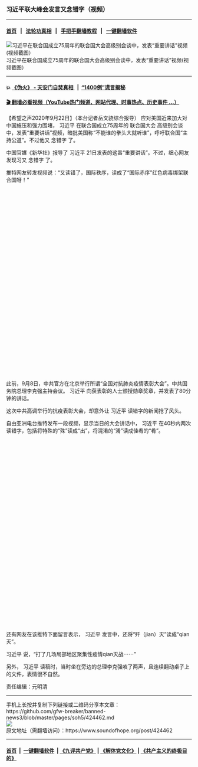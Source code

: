 ### 习近平联大峰会发言又念错字（视频）
------------------------

#### [首页](https://github.com/gfw-breaker/banned-news3/blob/master/README.md) &nbsp;&nbsp;|&nbsp;&nbsp; [法轮功真相](https://github.com/begood0513/basic/blob/master/README.md)  &nbsp;&nbsp;|&nbsp;&nbsp; [手把手翻墙教程](https://github.com/gfw-breaker/guides/wiki)  &nbsp;&nbsp;|&nbsp;&nbsp; [一键翻墙软件](https://github.com/gfw-breaker/nogfw/blob/master/README.md)  



<div><img alt="习近平在联合国成立75周年的联合国大会高级别会谈中，发表“重要讲话”视频(视频截图）" src="https://img.soundofhope.org/2020-09/1600773917312.jpg"/>
<br/><figcaption class="caption">
 习近平在联合国成立75周年的联合国大会高级别会谈中，发表“重要讲话”视频(视频截图）
</figcaption></div><hr/>

#### 💥 [《伪火》 - 天安门自焚真相 ](http://158.247.195.190:10000/videos/blog/weihuo.html)&nbsp; |&nbsp; [“1400例”谎言揭秘  ](http://158.247.195.190:10000/videos/blog/jiexi1400.html)

#### [ 🎬  翻墙必看视频（YouTube热门频道、网站代理、时事热点、历史事件 ...）](https://github.com/gfw-breaker/links/blob/master/banned.md)

<div><div class="Content__Wrapper sc-1bvya0-0 grZQxZ">
 <p class="meta-top">
  <span class="meta">
   【希望之声2020年9月22日】（本台记者岳文骁综合报导）
  </span>
  应对美国近来加大对中国施压和强力围堵，
  <ok href="/term/1063">
   习近平
  </ok>
  在联合国成立75周年的
  <ok href="/term/13063">
   联合国大会
  </ok>
  高级别会谈中，发表“重要讲话”视频，暗批美国称“不能谁的拳头大就听谁”，呼吁联合国“主持公道”。不过他又
  <ok href="/term/381424">
   念错字
  </ok>
  了。
 </p>
 <p>
  中国官媒《新华社》报导了
  <ok href="/term/1063">
   习近平
  </ok>
  21日发表的这番“重要讲话”。不过，细心网友发现习又
  <ok href="/term/381424">
   念错字
  </ok>
  了。
 </p>
 <p>
  推特网友转发视频说：“又读错了，国际秩序，读成了“国际赤序”红色病毒绑架联合国呀！”
 </p>
 <div class="soh-embed">
  <div class="soh-embed-inner">
   <div class="iframely-embed" style="max-width: 550px;">
    <div class="iframely-responsive" style="padding-bottom: 100%;">
    </div>
   </div>
  </div>
 </div>
 <p>
  此前，9月8日，中共官方在北京举行所谓“全国对抗肺炎疫情表彰大会”。中共国务院总理李克强主持会议。
  <ok href="/term/1063">
   习近平
  </ok>
  向获表彰的人士颁授勋章奖章，并发表了80分钟的讲话。
 </p>
 <p>
  这次中共高调举行的抗疫表彰大会，却意外让
  <ok href="/term/1063">
   习近平
  </ok>
  读错字的新闻抢了风头。
 </p>
 <p>
  自由亚洲电台推特发布一段视频，显示当日的大会讲话中，
  <ok href="/term/1063">
   习近平
  </ok>
  在40秒内两次读错字，包括将特殊的“殊”读成“出”，将混淆的“淆”读成佳肴的“肴”。
 </p>
 <div class="soh-embed">
  <div class="soh-embed-inner">
   <div class="iframely-embed" style="max-width: 550px;">
    <div class="iframely-responsive" style="padding-bottom: 100%;">
    </div>
   </div>
  </div>
 </div>
 <p>
  还有网友在该推特下面留言表示，
  <ok href="/term/1063">
   习近平
  </ok>
  发言中，还将“歼（jian）灭”读成“qian灭”。
 </p>
 <p>
  <ok href="/term/1063">
   习近平
  </ok>
  说，“打了几场局部地区聚集性疫情qian灭战⋯⋯”
 </p>
 <p>
  另外，
  <ok href="/term/1063">
   习近平
  </ok>
  读稿时，当时坐在旁边的总理李克强咳了两声，且连续翻动桌子上的文件，表情很不自然。
 </p>
 <p class="meta-btm">
  责任编辑：元明清
 </p>
</div>
</div>
<hr/>
手机上长按并复制下列链接或二维码分享本文章：<br/>
https://github.com/gfw-breaker/banned-news3/blob/master/pages/soh5/424462.md <br/>
<a href='https://github.com/gfw-breaker/banned-news3/blob/master/pages/soh5/424462.md'><img src='https://github.com/gfw-breaker/banned-news3/blob/master/pages/soh5/424462.md.png'/></a> <br/>
原文地址（需翻墙访问）：https://www.soundofhope.org/post/424462


------------------------
#### [首页](https://github.com/gfw-breaker/banned-news3/blob/master/README.md) &nbsp;|&nbsp; [一键翻墙软件](https://github.com/gfw-breaker/nogfw/blob/master/README.md) &nbsp;| [《九评共产党》](https://github.com/gfw-breaker/9ping.md/blob/master/README.md#九评之一评共产党是什么) | [《解体党文化》](https://github.com/gfw-breaker/jtdwh.md/blob/master/README.md) | [《共产主义的终极目的》](https://github.com/gfw-breaker/gczydzjmd.md/blob/master/README.md)


<img src='http://gfw-breaker.win/banned-news3/pages/soh5/424462.md' width='0px' height='0px'/>